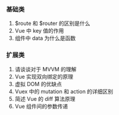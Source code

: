 ### 基础类
1. $route 和 $router 的区别是什么
2. Vue 中 key 值的作用
3. 组件中 data 为什么是函数

### 扩展类
1. 请谈谈对于 MVVM 的理解
2. Vue 实现双向绑定的原理
3. 虚拟 DOM 的优缺点
4. Vuex 中的 mutation 和 action 的详细区别
5. 简述 Vue 的 diff 算法原理
6. Vue 组件间的参数传递